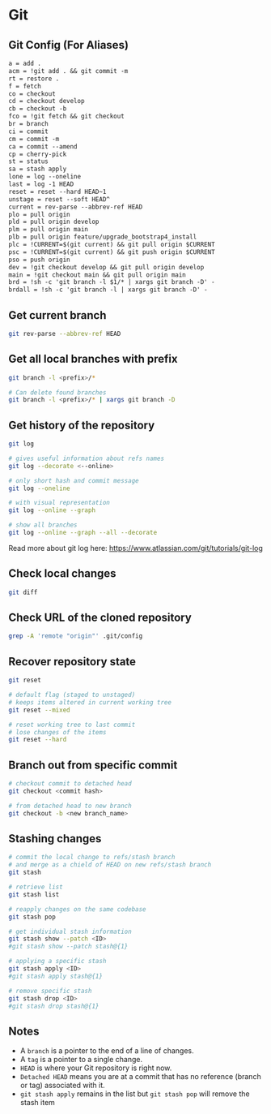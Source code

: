# Git

## Git Config (For Aliases)

```txt
a = add .
acm = !git add . && git commit -m
rt = restore .
f = fetch
co = checkout
cd = checkout develop
cb = checkout -b
fco = !git fetch && git checkout
br = branch
ci = commit
cm = commit -m
ca = commit --amend
cp = cherry-pick
st = status
sa = stash apply
lone = log --oneline
last = log -1 HEAD
reset = reset --hard HEAD~1
unstage = reset --soft HEAD^
current = rev-parse --abbrev-ref HEAD
plo = pull origin
pld = pull origin develop
plm = pull origin main
plb = pull origin feature/upgrade_bootstrap4_install
plc = !CURRENT=$(git current) && git pull origin $CURRENT
psc = !CURRENT=$(git current) && git push origin $CURRENT
pso = push origin
dev = !git checkout develop && git pull origin develop
main = !git checkout main && git pull origin main
brd = !sh -c 'git branch -l $1/* | xargs git branch -D' -
brdall = !sh -c 'git branch -l | xargs git branch -D' -
```

## Get current branch

```sh
git rev-parse --abbrev-ref HEAD
```

## Get all local branches with prefix

```sh
git branch -l <prefix>/*

# Can delete found branches
git branch -l <prefix>/* | xargs git branch -D
```

## Get history of the repository

```sh
git log

# gives useful information about refs names
git log --decorate <--online>

# only short hash and commit message
git log --oneline

# with visual representation
git log --online --graph

# show all branches
git log --online --graph --all --decorate
```

Read more about git log here: <https://www.atlassian.com/git/tutorials/git-log>

## Check local changes

```sh
git diff
```

## Check URL of the cloned repository

```sh
grep -A 'remote "origin"' .git/config
```

## Recover repository state

```sh
git reset

# default flag (staged to unstaged)
# keeps items altered in current working tree
git reset --mixed

# reset working tree to last commit
# lose changes of the items
git reset --hard
```

## Branch out from specific commit

```sh
# checkout commit to detached head
git checkout <commit hash>

# from detached head to new branch
git checkout -b <new branch_name>
```

## Stashing changes

```sh
# commit the local change to refs/stash branch
# and merge as a chield of HEAD on new refs/stash branch
git stash

# retrieve list
git stash list

# reapply changes on the same codebase
git stash pop

# get individual stash information
git stash show --patch <ID>
#git stash show --patch stash@{1}

# applying a specific stash
git stash apply <ID>
#git stash apply stash@{1}

# remove specific stash
git stash drop <ID>
#git stash drop stash@{1}
```

## Notes

- A `branch` is a pointer to the end of a line of changes.
- A `tag` is a pointer to a single change.
- `HEAD` is where your Git repository is right now.
- `Detached HEAD` means you are at a commit that has no reference (branch or tag) associated with it.
- `git stash apply` remains in the list but `git stash pop` will remove the stash item
